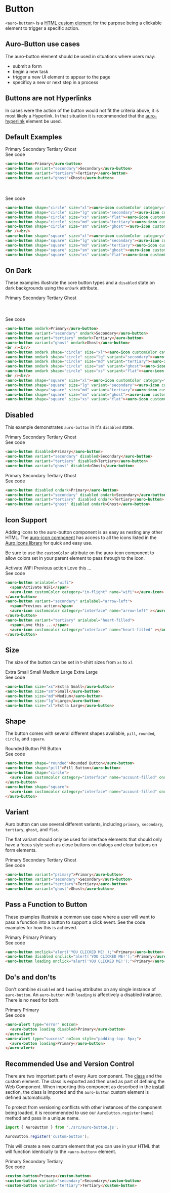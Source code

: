 <!--
The index.md file is a compiled document. No edits should be made directly to this file.
README.md is created by running `npm run build:docs`.
This file is generated based on a template fetched from `./docs/partials/index.md`
-->

# Button

<!-- AURO-GENERATED-CONTENT:START (FILE:src=./../docs/partials/description.md) -->
<!-- The below content is automatically added from ./../docs/partials/description.md -->
`<auro-button>` is a [HTML custom element](https://developer.mozilla.org/en-US/docs/Web/Web_Components/Using_custom_elements) for the purpose being a clickable element to trigger a specific action.
<!-- AURO-GENERATED-CONTENT:END -->

## Auro-Button use cases

<!-- AURO-GENERATED-CONTENT:START (FILE:src=./../docs/partials/useCases.md) -->
<!-- The below content is automatically added from ./../docs/partials/useCases.md -->
The auro-button element should be used in situations where users may:

* submit a form
* begin a new task
* trigger a new UI element to appear to the page
* specificy a new or next step in a process
<!-- AURO-GENERATED-CONTENT:END -->

## Buttons are not Hyperlinks

In cases were the action of the button would not fit the criteria above, it is most likely a Hyperlink. In that situation it is recommended that the [auro-hyperlink](https://www.alaskaair.com/components/auro/hyperlink) element be used.

## Default Examples

<div class="exampleWrapper">
  <!-- AURO-GENERATED-CONTENT:START (FILE:src=./../apiExamples/basic.html) -->
  <!-- The below content is automatically added from ./../apiExamples/basic.html -->
  <auro-button>Primary</auro-button>
  <auro-button variant="secondary">Secondary</auro-button>
  <auro-button variant="tertiary">Tertiary</auro-button>
  <auro-button variant="ghost">Ghost</auro-button>
  <!-- AURO-GENERATED-CONTENT:END -->
</div>
<auro-accordion alignRight>
  <span slot="trigger">See code</span>
<!-- AURO-GENERATED-CONTENT:START (CODE:src=./../apiExamples/basic.html) -->
<!-- The below code snippet is automatically added from ./../apiExamples/basic.html -->

```html
<auro-button>Primary</auro-button>
<auro-button variant="secondary">Secondary</auro-button>
<auro-button variant="tertiary">Tertiary</auro-button>
<auro-button variant="ghost">Ghost</auro-button>
```
<!-- AURO-GENERATED-CONTENT:END -->
</auro-accordion>
<div class="exampleWrapper">
  <!-- AURO-GENERATED-CONTENT:START (FILE:src=./../apiExamples/iconButtons.html) -->
  <!-- The below content is automatically added from ./../apiExamples/iconButtons.html -->
  <auro-button shape="circle" size="xl"><auro-icon customColor category="interface" name="heart-filled"></auro-icon></auro-button>
  <auro-button shape="circle" size="lg" variant="secondary"><auro-icon customColor category="interface" name="heart-filled"></auro-icon></auro-button>
  <auro-button shape="circle" size="xs" variant="flat"><auro-icon customColor category="interface" name="heart-filled"></auro-icon></auro-button>
  <auro-button shape="circle" size="md" variant="tertiary"><auro-icon customColor category="interface" name="heart-filled"></auro-icon></auro-button>
  <auro-button shape="circle" size="sm" variant="ghost"><auro-icon customColor category="interface" name="heart-filled"></auro-icon></auro-button>
  <br /><br/>
  <auro-button shape="square" size="xl"><auro-icon customColor category="interface" name="heart-filled"></auro-icon></auro-button>
  <auro-button shape="square" size="lg" variant="secondary"><auro-icon customColor category="interface" name="heart-filled"></auro-icon></auro-button>
  <auro-button shape="square" size="md" variant="tertiary"><auro-icon customColor category="interface" name="heart-filled"></auro-icon></auro-button>
  <auro-button shape="square" size="sm" variant="ghost"><auro-icon customColor category="interface" name="heart-filled"></auro-icon></auro-button>
  <auro-button shape="square" size="xs" variant="flat"><auro-icon customColor category="interface" name="heart-filled"></auro-icon></auro-button>
  <!-- AURO-GENERATED-CONTENT:END -->
</div>
<auro-accordion alignRight>
  <span slot="trigger">See code</span>
<!-- AURO-GENERATED-CONTENT:START (CODE:src=./../apiExamples/iconButtons.html) -->
<!-- The below code snippet is automatically added from ./../apiExamples/iconButtons.html -->

```html
<auro-button shape="circle" size="xl"><auro-icon customColor category="interface" name="heart-filled"></auro-icon></auro-button>
<auro-button shape="circle" size="lg" variant="secondary"><auro-icon customColor category="interface" name="heart-filled"></auro-icon></auro-button>
<auro-button shape="circle" size="xs" variant="flat"><auro-icon customColor category="interface" name="heart-filled"></auro-icon></auro-button>
<auro-button shape="circle" size="md" variant="tertiary"><auro-icon customColor category="interface" name="heart-filled"></auro-icon></auro-button>
<auro-button shape="circle" size="sm" variant="ghost"><auro-icon customColor category="interface" name="heart-filled"></auro-icon></auro-button>
<br /><br/>
<auro-button shape="square" size="xl"><auro-icon customColor category="interface" name="heart-filled"></auro-icon></auro-button>
<auro-button shape="square" size="lg" variant="secondary"><auro-icon customColor category="interface" name="heart-filled"></auro-icon></auro-button>
<auro-button shape="square" size="md" variant="tertiary"><auro-icon customColor category="interface" name="heart-filled"></auro-icon></auro-button>
<auro-button shape="square" size="sm" variant="ghost"><auro-icon customColor category="interface" name="heart-filled"></auro-icon></auro-button>
<auro-button shape="square" size="xs" variant="flat"><auro-icon customColor category="interface" name="heart-filled"></auro-icon></auro-button>
```
<!-- AURO-GENERATED-CONTENT:END -->
</auro-accordion>

## On Dark

These examples illustrate the core button types and a `disabled` state on dark backgrounds using the `onDark` attribute.

<div class="exampleWrapper--ondark">
  <!-- AURO-GENERATED-CONTENT:START (FILE:src=./../apiExamples/onDark.html) -->
  <!-- The below content is automatically added from ./../apiExamples/onDark.html -->
  <auro-button ondark>Primary</auro-button>
  <auro-button variant="secondary" ondark>Secondary</auro-button>
  <auro-button variant="tertiary" ondark>Tertiary</auro-button>
  <auro-button variant="ghost" ondark>Ghost</auro-button>
  <br /><br/>
  <auro-button ondark shape="circle" size="xl"><auro-icon customColor category="interface" name="heart-filled"></auro-icon></auro-button>
  <auro-button ondark shape="circle" size="lg" variant="secondary"><auro-icon customColor category="interface" name="heart-filled"></auro-icon></auro-button>
  <auro-button ondark shape="circle" size="md" variant="tertiary"><auro-icon customColor category="interface" name="heart-filled"></auro-icon></auro-button>
  <auro-button ondark shape="circle" size="sm" variant="ghost"><auro-icon customColor category="interface" name="heart-filled"></auro-icon></auro-button>
  <auro-button ondark shape="circle" size="xs" variant="flat"><auro-icon customColor category="interface" name="heart-filled"></auro-icon></auro-button>
  <br /><br/>
  <auro-button shape="square" size="xl"><auro-icon customColor category="interface" name="heart-filled"></auro-icon></auro-button>
  <auro-button shape="square" size="lg" variant="secondary"><auro-icon customColor category="interface" name="heart-filled"></auro-icon></auro-button>
  <auro-button shape="square" size="md" variant="tertiary"><auro-icon customColor category="interface" name="heart-filled"></auro-icon></auro-button>
  <auro-button shape="square" size="sm" variant="ghost"><auro-icon customColor category="interface" name="heart-filled"></auro-icon></auro-button>
  <auro-button shape="square" size="xs" variant="flat"><auro-icon customColor category="interface" name="heart-filled"></auro-icon></auro-button>
  <!-- AURO-GENERATED-CONTENT:END -->
</div>
<auro-accordion alignRight>
  <span slot="trigger">See code</span>
<!-- AURO-GENERATED-CONTENT:START (CODE:src=./../apiExamples/onDark.html) -->
<!-- The below code snippet is automatically added from ./../apiExamples/onDark.html -->

```html
<auro-button ondark>Primary</auro-button>
<auro-button variant="secondary" ondark>Secondary</auro-button>
<auro-button variant="tertiary" ondark>Tertiary</auro-button>
<auro-button variant="ghost" ondark>Ghost</auro-button>
<br /><br/>
<auro-button ondark shape="circle" size="xl"><auro-icon customColor category="interface" name="heart-filled"></auro-icon></auro-button>
<auro-button ondark shape="circle" size="lg" variant="secondary"><auro-icon customColor category="interface" name="heart-filled"></auro-icon></auro-button>
<auro-button ondark shape="circle" size="md" variant="tertiary"><auro-icon customColor category="interface" name="heart-filled"></auro-icon></auro-button>
<auro-button ondark shape="circle" size="sm" variant="ghost"><auro-icon customColor category="interface" name="heart-filled"></auro-icon></auro-button>
<auro-button ondark shape="circle" size="xs" variant="flat"><auro-icon customColor category="interface" name="heart-filled"></auro-icon></auro-button>
<br /><br/>
<auro-button shape="square" size="xl"><auro-icon customColor category="interface" name="heart-filled"></auro-icon></auro-button>
<auro-button shape="square" size="lg" variant="secondary"><auro-icon customColor category="interface" name="heart-filled"></auro-icon></auro-button>
<auro-button shape="square" size="md" variant="tertiary"><auro-icon customColor category="interface" name="heart-filled"></auro-icon></auro-button>
<auro-button shape="square" size="sm" variant="ghost"><auro-icon customColor category="interface" name="heart-filled"></auro-icon></auro-button>
<auro-button shape="square" size="xs" variant="flat"><auro-icon customColor category="interface" name="heart-filled"></auro-icon></auro-button>
```
<!-- AURO-GENERATED-CONTENT:END -->
</auro-accordion>

## Disabled

This example demonstrates `auro-button` in it's `disabled` state.

<div class="exampleWrapper">
  <!-- AURO-GENERATED-CONTENT:START (FILE:src=./../apiExamples/disabled.html) -->
  <!-- The below content is automatically added from ./../apiExamples/disabled.html -->
  <auro-button disabled>Primary</auro-button>
  <auro-button variant="secondary" disabled>Secondary</auro-button>
  <auro-button variant="tertiary" disabled>Tertiary</auro-button>
  <auro-button variant="ghost" disabled>Ghost</auro-button>
  <!-- AURO-GENERATED-CONTENT:END -->
</div>
<auro-accordion alignRight>
  <span slot="trigger">See code</span>
<!-- AURO-GENERATED-CONTENT:START (CODE:src=./../apiExamples/disabled.html) -->
<!-- The below code snippet is automatically added from ./../apiExamples/disabled.html -->

```html
<auro-button disabled>Primary</auro-button>
<auro-button variant="secondary" disabled>Secondary</auro-button>
<auro-button variant="tertiary" disabled>Tertiary</auro-button>
<auro-button variant="ghost" disabled>Ghost</auro-button>
```
<!-- AURO-GENERATED-CONTENT:END -->
</auro-accordion>
<div class="exampleWrapper--ondark">
  <!-- AURO-GENERATED-CONTENT:START (FILE:src=./../apiExamples/disabledOnDark.html) -->
  <!-- The below content is automatically added from ./../apiExamples/disabledOnDark.html -->
  <auro-button disabled ondark>Primary</auro-button>
  <auro-button variant="secondary" disabled ondark>Secondary</auro-button>
  <auro-button variant="tertiary" disabled ondark>Tertiary</auro-button>
  <auro-button variant="ghost" disabled ondark>Ghost</auro-button>
  <!-- AURO-GENERATED-CONTENT:END -->
</div>
<auro-accordion alignRight>
  <span slot="trigger">See code</span>
<!-- AURO-GENERATED-CONTENT:START (CODE:src=./../apiExamples/disabledOnDark.html) -->
<!-- The below code snippet is automatically added from ./../apiExamples/disabledOnDark.html -->

```html
<auro-button disabled ondark>Primary</auro-button>
<auro-button variant="secondary" disabled ondark>Secondary</auro-button>
<auro-button variant="tertiary" disabled ondark>Tertiary</auro-button>
<auro-button variant="ghost" disabled ondark>Ghost</auro-button>
```
<!-- AURO-GENERATED-CONTENT:END -->
</auro-accordion>

## Icon Support

Adding icons to the auro-button component is as easy as nesting any other HTML. The [auro-icon component](https://www.alaskaair.com/components/auro/icon) has access to all the icons listed in the [Auro Icons library](https://www.alaskaair.com/icons/usage) for quick and easy use.

Be sure to use the `customColor` attribute on the auro-icon component to allow colors set in your parent element to pass through to the icon.

<div class="exampleWrapper">
  <!-- AURO-GENERATED-CONTENT:START (FILE:src=./../apiExamples/icon.html) -->
  <!-- The below content is automatically added from ./../apiExamples/icon.html -->
  <auro-button arialabel="wifi">
    <span>Activate WiFi</span>
    <auro-icon customColor category="in-flight" name="wifi"></auro-icon>
  </auro-button>
  <auro-button variant="secondary" arialabel="arrow-left">
    <span>Previous action</span>
    <auro-icon customcolor category="interface" name="arrow-left" ></auro-icon>
  </auro-button>
  <auro-button variant="tertiary" arialabel="heart-filled">
    <span>Love this ...</span>
    <auro-icon customcolor category="interface" name="heart-filled" ></auro-icon>
  </auro-button>
  <!-- AURO-GENERATED-CONTENT:END -->
</div>
<auro-accordion alignRight>
  <span slot="trigger">See code</span>
<!-- AURO-GENERATED-CONTENT:START (CODE:src=./../apiExamples/icon.html) -->
<!-- The below code snippet is automatically added from ./../apiExamples/icon.html -->

```html
<auro-button arialabel="wifi">
  <span>Activate WiFi</span>
  <auro-icon customColor category="in-flight" name="wifi"></auro-icon>
</auro-button>
<auro-button variant="secondary" arialabel="arrow-left">
  <span>Previous action</span>
  <auro-icon customcolor category="interface" name="arrow-left" ></auro-icon>
</auro-button>
<auro-button variant="tertiary" arialabel="heart-filled">
  <span>Love this ...</span>
  <auro-icon customcolor category="interface" name="heart-filled" ></auro-icon>
</auro-button>
```
<!-- AURO-GENERATED-CONTENT:END -->
</auro-accordion>

## Size <a name="size"></a>
The size of the button can be set in t-shirt sizes from `xs` to `xl`

<div class="exampleWrapper">
  <!-- AURO-GENERATED-CONTENT:START (FILE:src=./../apiExamples/size.html) -->
  <!-- The below content is automatically added from ./../apiExamples/size.html -->
  <auro-button size="xs">Extra Small</auro-button>
  <auro-button size="sm">Small</auro-button>
  <auro-button size="md">Medium</auro-button>
  <auro-button size="lg">Large</auro-button>
  <auro-button size="xl">Extra Large</auro-button>
  <!-- AURO-GENERATED-CONTENT:END -->
</div>
<auro-accordion alignRight>
  <span slot="trigger">See code</span>
<!-- AURO-GENERATED-CONTENT:START (CODE:src=./../apiExamples/size.html) -->
<!-- The below code snippet is automatically added from ./../apiExamples/size.html -->

```html
<auro-button size="xs">Extra Small</auro-button>
<auro-button size="sm">Small</auro-button>
<auro-button size="md">Medium</auro-button>
<auro-button size="lg">Large</auro-button>
<auro-button size="xl">Extra Large</auro-button>
```
<!-- AURO-GENERATED-CONTENT:END -->
</auro-accordion>

## Shape <a name="shape"></a>
The button comes with several different shapes available, `pill`, `rounded`, `circle`, and `square`.

<div class="exampleWrapper">
  <!-- AURO-GENERATED-CONTENT:START (FILE:src=./../apiExamples/shape.html) -->
  <!-- The below content is automatically added from ./../apiExamples/shape.html -->
  <auro-button shape="rounded">Rounded Button</auro-button>
  <auro-button shape="pill">Pill Button</auro-button>
  <auro-button shape="circle">
    <auro-icon customcolor category="interface" name="account-filled" ondark="true"></auro-icon>
  </auro-button>
  <auro-button shape="square">
    <auro-icon customcolor category="interface" name="account-filled" ondark="true"></auro-icon>
  </auro-button>
  <!-- AURO-GENERATED-CONTENT:END -->
</div>
<auro-accordion alignRight>
  <span slot="trigger">See code</span>
<!-- AURO-GENERATED-CONTENT:START (CODE:src=./../apiExamples/shape.html) -->
<!-- The below code snippet is automatically added from ./../apiExamples/shape.html -->

```html
<auro-button shape="rounded">Rounded Button</auro-button>
<auro-button shape="pill">Pill Button</auro-button>
<auro-button shape="circle">
  <auro-icon customcolor category="interface" name="account-filled" ondark="true"></auro-icon>
</auro-button>
<auro-button shape="square">
  <auro-icon customcolor category="interface" name="account-filled" ondark="true"></auro-icon>
</auro-button>
```
<!-- AURO-GENERATED-CONTENT:END -->
</auro-accordion>

## Variant <a name="variant"></a>
Auro button can use several different variants, including `primary`, `secondary`, `tertiary`, `ghost`, and `flat`.

The flat variant should only be used for interface elements that should only have a focus style such as close buttons on dialogs and clear buttons on form elements.

<div class="exampleWrapper">
  <!-- AURO-GENERATED-CONTENT:START (FILE:src=./../apiExamples/variant.html) -->
  <!-- The below content is automatically added from ./../apiExamples/variant.html -->
  <auro-button variant="primary">Primary</auro-button>
  <auro-button variant="secondary">Secondary</auro-button>
  <auro-button variant="tertiary">Tertiary</auro-button>
  <auro-button variant="ghost">Ghost</auro-button>
  <!-- AURO-GENERATED-CONTENT:END -->
</div>
<auro-accordion alignRight>
  <span slot="trigger">See code</span>
<!-- AURO-GENERATED-CONTENT:START (CODE:src=./../apiExamples/variant.html) -->
<!-- The below code snippet is automatically added from ./../apiExamples/variant.html -->

```html
<auro-button variant="primary">Primary</auro-button>
<auro-button variant="secondary">Secondary</auro-button>
<auro-button variant="tertiary">Tertiary</auro-button>
<auro-button variant="ghost">Ghost</auro-button>
```
<!-- AURO-GENERATED-CONTENT:END -->
</auro-accordion>

## Pass a Function to Button

These examples illustrate a common use case where a user will want to pass a function into a button to support a click event. See the code examples for how this is achieved.

<div class="exampleWrapper">
  <!-- AURO-GENERATED-CONTENT:START (FILE:src=./../apiExamples/passFunction.html) -->
  <!-- The below content is automatically added from ./../apiExamples/passFunction.html -->
  <auro-button onclick="alert('YOU CLICKED ME!');">Primary</auro-button>
  <auro-button disabled onclick="alert('YOU CLICKED ME!');">Primary</auro-button>
  <auro-button loading onclick="alert('YOU CLICKED ME!');">Primary</auro-button>
  <!-- AURO-GENERATED-CONTENT:END -->
</div>
<auro-accordion alignRight>
  <span slot="trigger">See code</span>
<!-- AURO-GENERATED-CONTENT:START (CODE:src=./../apiExamples/passFunction.html) -->
<!-- The below code snippet is automatically added from ./../apiExamples/passFunction.html -->

```html
<auro-button onclick="alert('YOU CLICKED ME!');">Primary</auro-button>
<auro-button disabled onclick="alert('YOU CLICKED ME!');">Primary</auro-button>
<auro-button loading onclick="alert('YOU CLICKED ME!');">Primary</auro-button>
```
<!-- AURO-GENERATED-CONTENT:END -->
</auro-accordion>

## Do's and don'ts

Don't combine `disabled` and `loading` attributes on any single instance of `auro-button`. An `auro-button` with `loading` *is* affectively a disabled instance. There is no need for both.

<div class="exampleWrapper">
  <!-- AURO-GENERATED-CONTENT:START (FILE:src=./../apiExamples/doAndDont.html) -->
  <!-- The below content is automatically added from ./../apiExamples/doAndDont.html -->
  <auro-alert type="error" noIcon>
    <auro-button loading disabled>Primary</auro-button>
  </auro-alert>
  <auro-alert type="success" noIcon style="padding-top: 5px;">
    <auro-button loading>Primary</auro-button>
  </auro-alert>
  <!-- AURO-GENERATED-CONTENT:END -->
</div>
<auro-accordion alignRight>
  <span slot="trigger">See code</span>
<!-- AURO-GENERATED-CONTENT:START (CODE:src=./../apiExamples/doAndDont.html) -->
<!-- The below code snippet is automatically added from ./../apiExamples/doAndDont.html -->

```html
<auro-alert type="error" noIcon>
  <auro-button loading disabled>Primary</auro-button>
</auro-alert>
<auro-alert type="success" noIcon style="padding-top: 5px;">
  <auro-button loading>Primary</auro-button>
</auro-alert>
```
<!-- AURO-GENERATED-CONTENT:END -->
</auro-accordion>

## Recommended Use and Version Control

There are two important parts of every Auro component. The <a href="https://developer.mozilla.org/en-US/docs/Web/JavaScript/Reference/Classes">class</a> and the custom element. The class is exported and then used as part of defining the Web Component. When importing this component as described in the <a href="#install">install</a> section, the class is imported and the `auro-button` custom element is defined automatically.

To protect from versioning conflicts with other instances of the component being loaded, it is recommended to use our `AuroButton.register(name)` method and pass in a unique name.

```js
import { AuroButton } from './src/auro-button.js';

AuroButton.register('custom-button');
```

This will create a new custom element that you can use in your HTML that will function identically to the `<auro-button>` element.

<div class="exampleWrapper exampleWrapper--flex">
  <!-- AURO-GENERATED-CONTENT:START (FILE:src=./../apiExamples/custom.html) -->
  <!-- The below content is automatically added from ./../apiExamples/custom.html -->
  <custom-button>Primary</custom-button>
  <custom-button variant="secondary">Secondary</custom-button>
  <custom-button variant="tertiary">Tertiary</custom-button>
  <!-- AURO-GENERATED-CONTENT:END -->
</div>
<auro-accordion alignRight>
  <span slot="trigger">See code</span>
<!-- AURO-GENERATED-CONTENT:START (CODE:src=./../apiExamples/custom.html) -->
<!-- The below code snippet is automatically added from ./../apiExamples/custom.html -->

```html
<custom-button>Primary</custom-button>
<custom-button variant="secondary">Secondary</custom-button>
<custom-button variant="tertiary">Tertiary</custom-button>
```
<!-- AURO-GENERATED-CONTENT:END -->
</auro-accordion>

